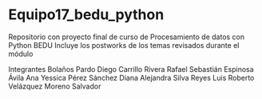 # Equipo17_bedu_python
Repositorio con proyecto final de curso de Procesamiento de datos con Python BEDU
Incluye los postworks de los temas revisados durante el módulo 

Integrantes
Bolaños Pardo Diego 
Carrillo Rivera Rafael Sebastián
Espinosa Ávila Ana Yessica
Pérez Sánchez Diana Alejandra
Silva Reyes Luis Roberto
Velázquez Moreno Salvador
